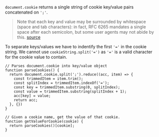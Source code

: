`document.cookie` returns a single string of cookie key/value pairs concatenated on `';'`.

> Note that each key and value may be surrounded by whitespace (space and tab characters): in fact, RFC 6265 mandates a single space after each semicolon, but some user agents may not abide by this.
> [source](https://developer.mozilla.org/en-US/docs/Web/API/Document/cookie)

To separate keys/values we have to indentify the first `'='` in the cookie string. We cannot use `cookieString.split('=')` as `'='` is a valid character for the cookie value to contain.

```
// Parses document.cookie into key/value object
function parseCookies() {
  return document.cookie.split(';').reduce((acc, item) => {
    const trimmedItem = item.trim();
    const splitIndex = trimmedItem.indexOf('=');
    const key = trimmedItem.substring(0, splitIndex);
    const value = trimmedItem.substring(splitIndex + 1);
    acc[key] = value;
    return acc;
  }, {})
}

// Given a cookie name, get the value of that cookie.
function getValueForCookie(cookie) {
  return parseCookies()[cookie];
}
```
